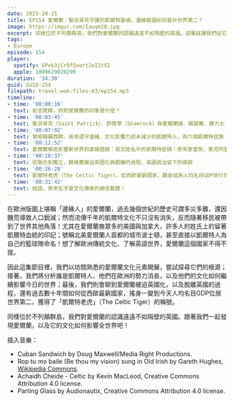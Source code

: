 ```yaml
---
date: 2023-10-15
title: EP154 愛爾蘭：聖派翠克守護的凱爾特靈魂，邊緣窮國如何晉升世界第二？
image: https://imgur.com/Iauqe20.jpg
excerpt: 同樣位於不列顛群島，我們對愛爾蘭的認識遠遠不如隔壁的英國。這集就讓我們從它的文化元素、凱爾特歷史根源、被迫整合後又脫離英國的過程、創造經濟奇蹟的歷史，好好的來認識它！
tags:
- Europe
episode: 154
player:
  spotify: 6Pxk3jCrOf5oort2oI1tSI
  apple: 1000629820299
duration: '34:30'
guid: GUID-154
filepath: travel-wok-files-03/ep154.mp3
timeline:
- time: '00:00:16'
  text: 前言閒聊，你對愛爾蘭的印象是什麼？
- time: '00:03:45'
  text: 聖派翠克（Saint Patrick）、酢漿草（Shamrock）與愛爾蘭綠、踢踏舞、健力士（Guinness）啤酒
- time: '00:07:02'
  text: 曾經稱霸西歐、後來退守邊緣、文化影響力卻未減少的凱爾特人，與六個凱爾特民族（Celtic Nations）
- time: '00:12:52'
  text: 愛爾蘭移民影響新世界的直接證據：英文姓名中的凱爾特密碼！原來麥當勞、麥克阿瑟、歐尼爾、史恩．康納萊這些名字都來自凱爾特？
- time: '00:18:37'
  text: 從聯合到獨立，蘇格蘭被迫英國化與脫離的過程，英國統治留下的痕跡
- time: '00:26:28'
  text: 凱爾特老虎（The Celtic Tiger），從西歐最窮國家，翻身成為人均名目GDP排行世界第二的外資熱點
- time: '00:31:42'
  text: 結語，原來名字是文化傳承的絕佳載體！
---
```

在歐洲版圖上堪稱「邊緣人」的愛爾蘭，過去幾個世紀的歷史可謂多災多難，還因饑荒導致人口銳減；然而流傳千年的凱爾特文化不只沒有消失，反而隨著移民被帶到了世界其他角落！尤其在愛爾蘭裔眾多的美國與加拿大，許多人的姓氏上的留著凱爾特血統的印記；號稱北美愛爾蘭人首都的城市波士頓，甚至直接以凱爾特人為自己的籃球隊命名！想了解歐洲傳統文化、了解英語世界，愛爾蘭這個國家不得不提。

因此這集節目裡，我們以坊間熟悉的愛爾蘭文化元素開展，嘗試探尋它們的根源；接著，我們將分析誰是凱爾特人、他們在歐洲的勢力消長，以及他們的文化如何繼續影響今日的世界；最後，我們則會聊到愛爾蘭被迫英國化，以及脫離英國的過程，還有過去數十年間如何從西歐最窮國家，搖身一變到今天人均名目GDP位居世界第二，獲得了「凱爾特老虎」（The Celtic Tiger）的稱號。

同樣位於不列顛群島，我們對愛爾蘭的認識遠遠不如隔壁的英國。跟著我們一起發現愛爾蘭，以及它的文化如何影響全世界吧！

插入音樂：

* Cuban Sandwich by Doug Maxwell/Media Right Productions.
* Rop tu mo baile (Be thou my vision) sung in Old Irish by Gareth Hughes, [Wikipedia Commons](https://en.wikipedia.org/wiki/File:Rop_tu_mo_baile.ogg).
* Achaidh Cheide - Celtic by Kevin MacLeod, Creative Commons Attribution 4.0 license.
* Parting Glass by Audionautix, Creative Commons Attribution 4.0 license.
